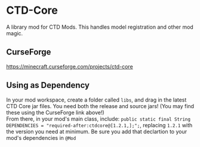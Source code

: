 # CTD-Core
A library mod for CTD Mods. This handles model registration and other mod magic.  
## CurseForge 
https://minecraft.curseforge.com/projects/ctd-core  
## Using as Dependency  
In your mod workspace, create a folder called `libs`, and drag in the latest CTD Core jar files. You need both the release and source jars! (You may find these using the CurseForge link above!)  
From there, in your mod's main class, include:
`public static final String DEPENDENCIES = "required-after:ctdcore@[1.2.1,];";`, replacing `1.2.1` with the version you need at minimum. Be sure you add that declartion to your mod's dependencies in `@Mod`
